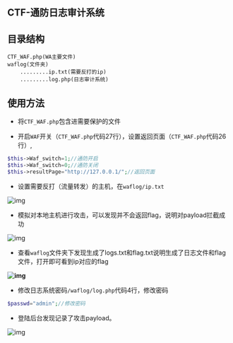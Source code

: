## CTF-通防日志审计系统

##  目录结构

```http
CTF_WAF.php(WA主要文件)
waflog(文件夹)
	.........ip.txt(需要反打的ip)
	.........log.php(日志审计系统)
```

## 使用方法

- 将`CTF_WAF.php`包含进需要保护的文件

- 开启`WAF`开关（`CTF_WAF.php`代码27行），设置返回页面（`CTF_WAF.php`代码26行）,

```php
$this->Waf_switch=1;//通防开启
$this->Waf_switch=0;//通防关闭
$this->resultPage="http://127.0.0.1/";//返回页面
```

- 设置需要反打（流量转发）的主机，在`waflog/ip.txt`

![img](https://raw.githubusercontent.com/sharpleung/CTF-WAF/master/picture/15688766013040.png)

- 模拟对本地主机进行攻击，可以发现并不会返回flag，说明对payload拦截成功

![img](https://raw.githubusercontent.com/sharpleung/CTF-WAF/master/picture/pic2.png)

- 查看`waflog`文件夹下发现生成了logs.txt和flag.txt说明生成了日志文件和flag文件，打开即可看到ip对应的flag

**![img](https://raw.githubusercontent.com/sharpleung/CTF-WAF/master/picture/pic1.bmp)**

- 修改日志系统密码`/waflog/log.php`代码4行，修改密码

```php
$passwd="admin";//修改密码
```

-   登陆后台发现记录了攻击payload。

![img](https://raw.githubusercontent.com/sharpleung/CTF-WAF/master/picture/pic4.png)

